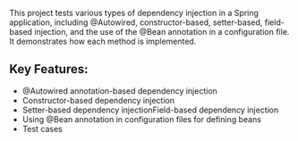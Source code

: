This project tests various types of dependency injection in a Spring application, including @Autowired, constructor-based, setter-based, field-based injection, and the use of the @Bean annotation in a configuration file. 
It demonstrates how each method is implemented.

## Key Features:
- @Autowired annotation-based dependency injection
- Constructor-based dependency injection
- Setter-based dependency injectionField-based dependency injection
- Using @Bean annotation in configuration files for defining beans
- Test cases
